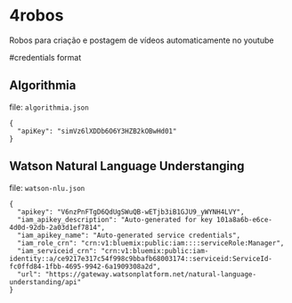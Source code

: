 # 4robos
Robos para criação e postagem de vídeos automaticamente no youtube


#credentials format

## Algorithmia

file: `algorithmia.json`

```
{
  "apiKey": "simVz6lXDDb6O6Y3HZB2kOBwHd01"
}
```

## Watson Natural Language Understanging

file: `watson-nlu.json`

```
{
  "apikey": "V6nzPnFTgD6QdUgSWuQB-wETjb3iB1GJU9_yWYNH4LVY",
  "iam_apikey_description": "Auto-generated for key 101a8a6b-e6ce-4d0d-92db-2a03d1ef7814",
  "iam_apikey_name": "Auto-generated service credentials",
  "iam_role_crn": "crn:v1:bluemix:public:iam::::serviceRole:Manager",
  "iam_serviceid_crn": "crn:v1:bluemix:public:iam-identity::a/ce9217e317c54f998c9bbafb68003174::serviceid:ServiceId-fc0ffd84-1fbb-4695-9942-6a1909308a2d",
  "url": "https://gateway.watsonplatform.net/natural-language-understanding/api"
}
```
